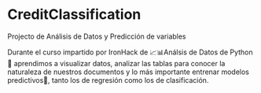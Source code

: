 # CreditClassification
Projecto de Análisis de Datos y Predicción de variables

Durante el curso impartido por IronHack de 📈📊Análsis de Datos de Python🐍 aprendimos a visualizar datos, analizar las tablas para conocer la naturaleza de nuestros documentos y lo más importante entrenar modelos predictivos🤖, tanto los de regresión como los de clasificación.
